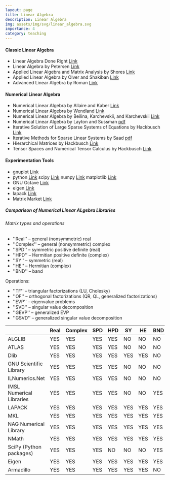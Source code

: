 ```yaml
---
layout: page
title: Linear Algebra
description: Linear Algebra
img: assets/img/svg/linear_algebra.svg
importance: 4
category: teaching
---
```


#### Classic Linear Algebra

- Linear Algebra Done Right [Link](https://link.springer.com/book/10.1007/978-3-319-11080-6)
- Linear Algebra by Petersen [Link](https://link.springer.com/book/10.1007/978-1-4614-3612-6)
- Applied Linear Algebra and Matrix Analysis by Shores [Link](https://link.springer.com/book/10.1007/978-3-319-74748-4)
- Applied Linear Algebra by Olver and Shakiban [Link](https://link.springer.com/book/10.1007/978-3-319-91041-3)
- Advanced Linear Algebra by Roman [Link](https://link.springer.com/book/10.1007/978-0-387-72831-5)

#### Numerical Linear Algebra

- Numerical Linear Algebra by Allaire and Kaber [Link](https://link.springer.com/book/10.1007/978-0-387-68918-0)
- Numerical Linear Algebra by Wendland [Link](https://www.cambridge.org/core/books/numerical-linear-algebra/3FA43F15246E9DC198455B02C1CE199A)
- Numerical Linear Algebra by Beilina, Karchevskii, and Karchevskii [Link](https://link.springer.com/book/10.1007/978-3-319-57304-5)
- Numerical Linear Algebra by Layton and Sussman [pdf](https://people.sc.fsu.edu/~jburkardt/classes/nla_2015/numerical_linear_algebra.pdf)
- Iterative Solution of Large Sparse Systems of Equations by Hackbusch [Link](https://link.springer.com/book/10.1007/978-3-319-28483-5)
- Iterative Methods for Sparse Linear Systems by Saad [pdf](https://www-users.cse.umn.edu/~saad/IterMethBook_2ndEd.pdf) 
- Hierarchical Matrices by Hackbusch [Link](https://link.springer.com/book/10.1007/978-3-662-47324-5)
- Tensor Spaces and Numerical Tensor Calculus by Hackbusch [Link](https://link.springer.com/book/10.1007/978-3-030-35554-8)

#### Experimentation Tools

- gnuplot [Link](http://www.gnuplot.info/)
- python [Link](https://www.python.org/) scipy [Link](https://scipy.org/) numpy [Link](https://numpy.org/) matplotlib [Link](https://matplotlib.org/)
- GNU Octave [Link](https://octave.org)
- eigen [Link](https://eigen.tuxfamily.org/index.php?title=Main_Page)
- lapack [Link](https://netlib.org/lapack/)
- Matrix Market [Link](https://math.nist.gov/MatrixMarket/)

##### Comparison of Numerical Linear ALgebra Libraries

###### Matrix types and operations

- ''Real'' – general (nonsymmetric) real
- ''Complex'' – general (nonsymmetric) complex
- ''SPD'' – symmetric positive definite (real)
- ''HPD'' – Hermitian positive definite (complex)
- ''SY'' – symmetric (real)
- ''HE'' – Hermitian (complex)
- ''BND'' – band

Operations:
- ''TF'' – triangular factorizations (LU, Cholesky)
- ''OF'' – orthogonal factorizations (QR, QL, generalized factorizations)
- ''EVP'' – eigenvalue problems
- ''SVD'' – singular value decomposition
- ''GEVP'' – generalized EVP
- ''GSVD'' – generalized singular value decomposition

|                          |Real|Complex|SPD|HPD|SY |HE |BND|TF |OF |EVP|SVD|GEVP|GSVD|
|--------------------------|----|-------|---|---|---|---|---|---|---|---|---|----|----|   
|ALGLIB                    |YES |YES    |YES|YES|NO |NO |NO |YES|YES|YES|YES|YES |NO  | 
|ATLAS                     |YES |YES    |YES|YES|NO |NO |NO |YES|NO |NO |NO |NO  |NO  | 
|Dlib                      |YES |YES    |YES|YES|YES|YES|NO |YES|YES|YES|YES|NO  |NO  | 
|GNU Scientific Library    |YES |YES    |YES|YES|NO |NO |NO |YES|YES|YES|YES|YES |YES |
|ILNumerics.Net            |YES |YES    |YES|YES|NO |NO |NO |YES|YES|YES|YES|YES |NO  | 
|IMSL Numerical Libraries  |YES |YES    |YES|YES|NO |NO |YES|YES|NO |YES|YES|YES |NO  | 
|LAPACK                    |YES |YES    |YES|YES|YES|YES|YES|YES|YES|YES|YES|YES |YES | 
|MKL                       |YES |YES    |YES|YES|YES|YES|YES|YES|YES|YES|YES|YES |YES | 
|NAG Numerical Library     |YES |YES    |YES|YES|YES|YES|YES|YES|YES|YES|YES|YES |YES | 
|NMath                     |YES |YES    |YES|YES|YES|YES|YES|YES|YES|YES|YES|NO  |NO  |
|SciPy (Python packages)   |YES |YES    |YES|NO |NO |NO |YES|YES|YES|YES|YES|NO  |NO  | 
|Eigen                     |YES |YES    |YES|YES|YES|YES|YES|YES|YES|YES|YES|YES |NO  | 
|Armadillo                 |YES |YES    |YES|YES|YES|YES|NO |YES|YES|YES|YES|YES |NO  | 


